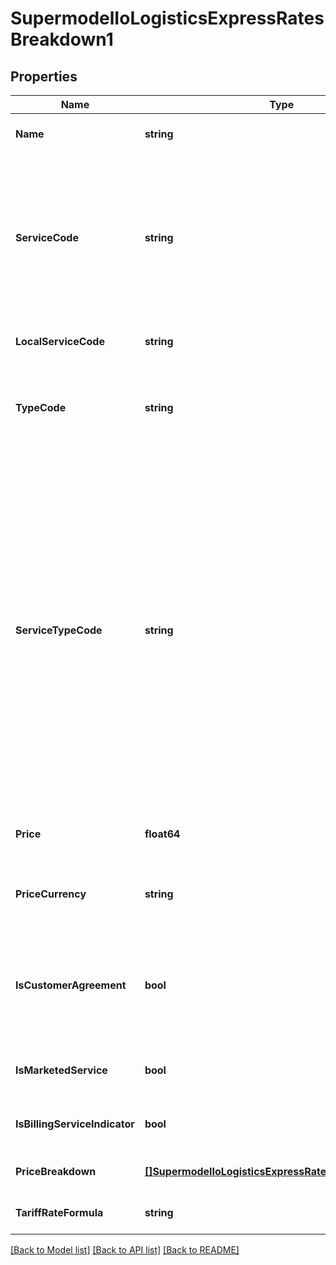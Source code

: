 # SupermodelIoLogisticsExpressRatesBreakdown1

## Properties
Name | Type | Description | Notes
------------ | ------------- | ------------- | -------------
**Name** | **string** | Name of the charge | [optional] [default to null]
**ServiceCode** | **string** | Special service or extra charge code. This is the code you would have to use in the /shipment service if you wish to add an optional Service such as Saturday delivery | [optional] [default to null]
**LocalServiceCode** | **string** | Local service code | [optional] [default to null]
**TypeCode** | **string** | Charge type or category.&lt;BR&gt;                        Possible values;&lt;BR&gt;                        - DUTY&lt;BR&gt;                        - TAX&lt;BR&gt;                        - FEE | [default to null]
**ServiceTypeCode** | **string** | Special service charge code type for service. XCH type charge codes are Optional Services and should be displayed to users for selection.&lt;BR&gt;                        The possible values are;&lt;BR&gt;                        - XCH &#x3D; Extra charge&lt;BR&gt;                        - FEE &#x3D; Fee&lt;BR&gt;                        - SCH &#x3D; Surcharge&lt;BR&gt;                        - NRI &#x3D; Non Revenue Item&lt;BR&gt;                        Other charges may be automatically returned when applicable. | [optional] [default to null]
**Price** | **float64** | The charge amount of the line item charge. | [default to null]
**PriceCurrency** | **string** | This the currency of the rated shipment for the prices listed. | [optional] [default to null]
**IsCustomerAgreement** | **bool** | Customer agreement indicator for product and services, if service is offered with prior customer agreement | [optional] [default to null]
**IsMarketedService** | **bool** | Indicator if the special service is marketed service | [optional] [default to null]
**IsBillingServiceIndicator** | **bool** | Indicator if there is any discount allowed | [optional] [default to null]
**PriceBreakdown** | [**[]SupermodelIoLogisticsExpressRatesPriceBreakdown2**](supermodelIoLogisticsExpressRates_priceBreakdown_2.md) |  | [optional] [default to null]
**TariffRateFormula** | **string** | Tariff Rate Formula on Line Item Level | [optional] [default to null]

[[Back to Model list]](../README.md#documentation-for-models) [[Back to API list]](../README.md#documentation-for-api-endpoints) [[Back to README]](../README.md)

